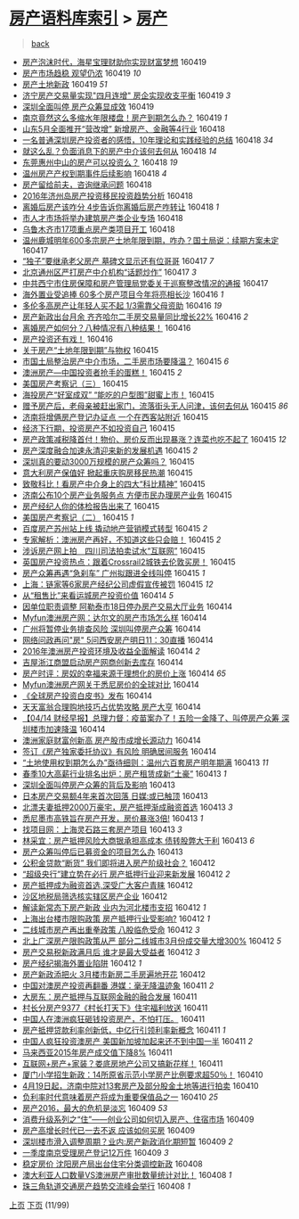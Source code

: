 [房产语料库索引](../../README.md)  > [房产](房产.md)
====
> [back](../README.md)

- [房产泡沫时代，海星宝理财助你实现财富梦想](http://jkwz.applinzi.com/ittc/6822812590912570372.html#%E6%88%BF%E4%BA%A7%E6%B3%A1%E6%B2%AB%E6%97%B6%E4%BB%A3%EF%BC%8C%E6%B5%B7%E6%98%9F%E5%AE%9D%E7%90%86%E8%B4%A2%E5%8A%A9%E4%BD%A0%E5%AE%9E%E7%8E%B0%E8%B4%A2%E5%AF%8C%E6%A2%A6%E6%83%B3) 160419  
- [房产市场趋稳 观望仍浓](http://jkwz.applinzi.com/ittc/6822733042267194372.html#%E6%88%BF%E4%BA%A7%E5%B8%82%E5%9C%BA%E8%B6%8B%E7%A8%B3+%E8%A7%82%E6%9C%9B%E4%BB%8D%E6%B5%93) 160419 *10* 
- [房产土地新政](http://jkwz.applinzi.com/ittc/6822732271664497669.html#%E6%88%BF%E4%BA%A7%E5%9C%9F%E5%9C%B0%E6%96%B0%E6%94%BF) 160419 *51* 
- [济宁房产交易量实现&quot;四月连增&quot; 房企实现收支平衡](http://jkwz.applinzi.com/ittc/6822723725967229957.html#%E6%B5%8E%E5%AE%81%E6%88%BF%E4%BA%A7%E4%BA%A4%E6%98%93%E9%87%8F%E5%AE%9E%E7%8E%B0%26quot%3B%E5%9B%9B%E6%9C%88%E8%BF%9E%E5%A2%9E%26quot%3B+%E6%88%BF%E4%BC%81%E5%AE%9E%E7%8E%B0%E6%94%B6%E6%94%AF%E5%B9%B3%E8%A1%A1) 160419 *3* 
- [深圳全面叫停 房产众筹显成效](http://jkwz.applinzi.com/ittc/6822722327347201029.html#%E6%B7%B1%E5%9C%B3%E5%85%A8%E9%9D%A2%E5%8F%AB%E5%81%9C+%E6%88%BF%E4%BA%A7%E4%BC%97%E7%AD%B9%E6%98%BE%E6%88%90%E6%95%88) 160419  
- [南京竟然这么多缩水年限楼盘！房产到期怎么办？](http://jkwz.applinzi.com/ittc/6822721283028419589.html#%E5%8D%97%E4%BA%AC%E7%AB%9F%E7%84%B6%E8%BF%99%E4%B9%88%E5%A4%9A%E7%BC%A9%E6%B0%B4%E5%B9%B4%E9%99%90%E6%A5%BC%E7%9B%98%EF%BC%81%E6%88%BF%E4%BA%A7%E5%88%B0%E6%9C%9F%E6%80%8E%E4%B9%88%E5%8A%9E%EF%BC%9F) 160419 *1* 
- [山东5月全面推开“营改增” 新增房产、金融等4行业](http://jkwz.applinzi.com/ittc/6822472932005512196.html#%E5%B1%B1%E4%B8%9C5%E6%9C%88%E5%85%A8%E9%9D%A2%E6%8E%A8%E5%BC%80%E2%80%9C%E8%90%A5%E6%94%B9%E5%A2%9E%E2%80%9D+%E6%96%B0%E5%A2%9E%E6%88%BF%E4%BA%A7%E3%80%81%E9%87%91%E8%9E%8D%E7%AD%894%E8%A1%8C%E4%B8%9A) 160418  
- [一名普通深圳房产投资者的感悟，10年理论和实践经验的总结](http://jkwz.applinzi.com/ittc/6822473367709811717.html#%E4%B8%80%E5%90%8D%E6%99%AE%E9%80%9A%E6%B7%B1%E5%9C%B3%E6%88%BF%E4%BA%A7%E6%8A%95%E8%B5%84%E8%80%85%E7%9A%84%E6%84%9F%E6%82%9F%EF%BC%8C10%E5%B9%B4%E7%90%86%E8%AE%BA%E5%92%8C%E5%AE%9E%E8%B7%B5%E7%BB%8F%E9%AA%8C%E7%9A%84%E6%80%BB%E7%BB%93) 160418 *34* 
- [就这么乱？负面消息下的房产中介该何去何从](http://jkwz.applinzi.com/ittc/6822466070979806212.html#%E5%B0%B1%E8%BF%99%E4%B9%88%E4%B9%B1%EF%BC%9F%E8%B4%9F%E9%9D%A2%E6%B6%88%E6%81%AF%E4%B8%8B%E7%9A%84%E6%88%BF%E4%BA%A7%E4%B8%AD%E4%BB%8B%E8%AF%A5%E4%BD%95%E5%8E%BB%E4%BD%95%E4%BB%8E) 160418 *14* 
- [东莞惠州中山的房产可以投资么？](http://jkwz.applinzi.com/ittc/6822462574951924741.html#%E4%B8%9C%E8%8E%9E%E6%83%A0%E5%B7%9E%E4%B8%AD%E5%B1%B1%E7%9A%84%E6%88%BF%E4%BA%A7%E5%8F%AF%E4%BB%A5%E6%8A%95%E8%B5%84%E4%B9%88%EF%BC%9F) 160418 *19* 
- [温州房产产权到期事件后续影响](http://jkwz.applinzi.com/ittc/6822392962046493700.html#%E6%B8%A9%E5%B7%9E%E6%88%BF%E4%BA%A7%E4%BA%A7%E6%9D%83%E5%88%B0%E6%9C%9F%E4%BA%8B%E4%BB%B6%E5%90%8E%E7%BB%AD%E5%BD%B1%E5%93%8D) 160418 *4* 
- [房产留给前夫，咨询继承问题](http://jkwz.applinzi.com/ittc/6822363591306904580.html#%E6%88%BF%E4%BA%A7%E7%95%99%E7%BB%99%E5%89%8D%E5%A4%AB%EF%BC%8C%E5%92%A8%E8%AF%A2%E7%BB%A7%E6%89%BF%E9%97%AE%E9%A2%98) 160418  
- [2016年济州岛房产投资移民投资趋势分析](http://jkwz.applinzi.com/ittc/6822366670785872900.html#2016%E5%B9%B4%E6%B5%8E%E5%B7%9E%E5%B2%9B%E6%88%BF%E4%BA%A7%E6%8A%95%E8%B5%84%E7%A7%BB%E6%B0%91%E6%8A%95%E8%B5%84%E8%B6%8B%E5%8A%BF%E5%88%86%E6%9E%90) 160418  
- [离婚后房产该咋分 4步告诉你离婚后房产咋转让](http://jkwz.applinzi.com/ittc/6822357130874979332.html#%E7%A6%BB%E5%A9%9A%E5%90%8E%E6%88%BF%E4%BA%A7%E8%AF%A5%E5%92%8B%E5%88%86+4%E6%AD%A5%E5%91%8A%E8%AF%89%E4%BD%A0%E7%A6%BB%E5%A9%9A%E5%90%8E%E6%88%BF%E4%BA%A7%E5%92%8B%E8%BD%AC%E8%AE%A9) 160418 *1* 
- [市人才市场将举办建筑房产类企业专场](http://jkwz.applinzi.com/ittc/6822347813400609797.html#%E5%B8%82%E4%BA%BA%E6%89%8D%E5%B8%82%E5%9C%BA%E5%B0%86%E4%B8%BE%E5%8A%9E%E5%BB%BA%E7%AD%91%E6%88%BF%E4%BA%A7%E7%B1%BB%E4%BC%81%E4%B8%9A%E4%B8%93%E5%9C%BA) 160418  
- [乌鲁木齐市17项重点房产类项目开工](http://jkwz.applinzi.com/ittc/6822214204635218948.html#%E4%B9%8C%E9%B2%81%E6%9C%A8%E9%BD%90%E5%B8%8217%E9%A1%B9%E9%87%8D%E7%82%B9%E6%88%BF%E4%BA%A7%E7%B1%BB%E9%A1%B9%E7%9B%AE%E5%BC%80%E5%B7%A5) 160418  
- [温州鹿城明年600多宗房产土地年限到期，咋办？国土局说：续期方案未定](http://jkwz.applinzi.com/ittc/6822053655691658245.html#%E6%B8%A9%E5%B7%9E%E9%B9%BF%E5%9F%8E%E6%98%8E%E5%B9%B4600%E5%A4%9A%E5%AE%97%E6%88%BF%E4%BA%A7%E5%9C%9F%E5%9C%B0%E5%B9%B4%E9%99%90%E5%88%B0%E6%9C%9F%EF%BC%8C%E5%92%8B%E5%8A%9E%EF%BC%9F%E5%9B%BD%E5%9C%9F%E5%B1%80%E8%AF%B4%EF%BC%9A%E7%BB%AD%E6%9C%9F%E6%96%B9%E6%A1%88%E6%9C%AA%E5%AE%9A) 160417  
- [“独子”要继承老父房产 墓碑文显示还有位哥哥](http://jkwz.applinzi.com/ittc/6822018269443523588.html#%E2%80%9C%E7%8B%AC%E5%AD%90%E2%80%9D%E8%A6%81%E7%BB%A7%E6%89%BF%E8%80%81%E7%88%B6%E6%88%BF%E4%BA%A7+%E5%A2%93%E7%A2%91%E6%96%87%E6%98%BE%E7%A4%BA%E8%BF%98%E6%9C%89%E4%BD%8D%E5%93%A5%E5%93%A5) 160417 *7* 
- [北京通州区严打房产中介机构“话题炒作”](http://jkwz.applinzi.com/ittc/6822007279842755588.html#%E5%8C%97%E4%BA%AC%E9%80%9A%E5%B7%9E%E5%8C%BA%E4%B8%A5%E6%89%93%E6%88%BF%E4%BA%A7%E4%B8%AD%E4%BB%8B%E6%9C%BA%E6%9E%84%E2%80%9C%E8%AF%9D%E9%A2%98%E7%82%92%E4%BD%9C%E2%80%9D) 160417 *3* 
- [中共西宁市住房保障和房产管理局党委关于巡察整改情况的通报](http://jkwz.applinzi.com/ittc/6821939267718611972.html#%E4%B8%AD%E5%85%B1%E8%A5%BF%E5%AE%81%E5%B8%82%E4%BD%8F%E6%88%BF%E4%BF%9D%E9%9A%9C%E5%92%8C%E6%88%BF%E4%BA%A7%E7%AE%A1%E7%90%86%E5%B1%80%E5%85%9A%E5%A7%94%E5%85%B3%E4%BA%8E%E5%B7%A1%E5%AF%9F%E6%95%B4%E6%94%B9%E6%83%85%E5%86%B5%E7%9A%84%E9%80%9A%E6%8A%A5) 160417  
- [海外置业受追捧 60多个房产项目今年将亮相长沙](http://jkwz.applinzi.com/ittc/6821795511816160260.html#%E6%B5%B7%E5%A4%96%E7%BD%AE%E4%B8%9A%E5%8F%97%E8%BF%BD%E6%8D%A7+60%E5%A4%9A%E4%B8%AA%E6%88%BF%E4%BA%A7%E9%A1%B9%E7%9B%AE%E4%BB%8A%E5%B9%B4%E5%B0%86%E4%BA%AE%E7%9B%B8%E9%95%BF%E6%B2%99) 160416 *1* 
- [多伦多高房产让年轻人买不起 1/3需靠父母资助](http://jkwz.applinzi.com/ittc/6821449017539953668.html#%E5%A4%9A%E4%BC%A6%E5%A4%9A%E9%AB%98%E6%88%BF%E4%BA%A7%E8%AE%A9%E5%B9%B4%E8%BD%BB%E4%BA%BA%E4%B9%B0%E4%B8%8D%E8%B5%B7+1%2F3%E9%9C%80%E9%9D%A0%E7%88%B6%E6%AF%8D%E8%B5%84%E5%8A%A9) 160416 *19* 
- [房产新政出台月余 齐齐哈尔二手房交易量同比增长22%](http://jkwz.applinzi.com/ittc/6821605512952939525.html#%E6%88%BF%E4%BA%A7%E6%96%B0%E6%94%BF%E5%87%BA%E5%8F%B0%E6%9C%88%E4%BD%99+%E9%BD%90%E9%BD%90%E5%93%88%E5%B0%94%E4%BA%8C%E6%89%8B%E6%88%BF%E4%BA%A4%E6%98%93%E9%87%8F%E5%90%8C%E6%AF%94%E5%A2%9E%E9%95%BF22%25) 160416 *2* 
- [离婚房产如何分？八种情况有八种结果！](http://jkwz.applinzi.com/ittc/6821596962117649413.html#%E7%A6%BB%E5%A9%9A%E6%88%BF%E4%BA%A7%E5%A6%82%E4%BD%95%E5%88%86%EF%BC%9F%E5%85%AB%E7%A7%8D%E6%83%85%E5%86%B5%E6%9C%89%E5%85%AB%E7%A7%8D%E7%BB%93%E6%9E%9C%EF%BC%81) 160416  
- [房产投资还有戏！](http://jkwz.applinzi.com/ittc/6820731053824017412.html#%E6%88%BF%E4%BA%A7%E6%8A%95%E8%B5%84%E8%BF%98%E6%9C%89%E6%88%8F%EF%BC%81) 160416  
- [关于房产“土地年限到期”与物权](http://jkwz.applinzi.com/ittc/6821460472385504260.html#%E5%85%B3%E4%BA%8E%E6%88%BF%E4%BA%A7%E2%80%9C%E5%9C%9F%E5%9C%B0%E5%B9%B4%E9%99%90%E5%88%B0%E6%9C%9F%E2%80%9D%E4%B8%8E%E7%89%A9%E6%9D%83) 160415  
- [市国土局整治房产中介市场，二手房市场要降温？](http://jkwz.applinzi.com/ittc/6821403736416977924.html#%E5%B8%82%E5%9B%BD%E5%9C%9F%E5%B1%80%E6%95%B4%E6%B2%BB%E6%88%BF%E4%BA%A7%E4%B8%AD%E4%BB%8B%E5%B8%82%E5%9C%BA%EF%BC%8C%E4%BA%8C%E6%89%8B%E6%88%BF%E5%B8%82%E5%9C%BA%E8%A6%81%E9%99%8D%E6%B8%A9%EF%BC%9F) 160415 *6* 
- [澳洲房产—中国投资者抢手的蛋糕！](http://jkwz.applinzi.com/ittc/6821358476794004485.html#%E6%BE%B3%E6%B4%B2%E6%88%BF%E4%BA%A7%E2%80%94%E4%B8%AD%E5%9B%BD%E6%8A%95%E8%B5%84%E8%80%85%E6%8A%A2%E6%89%8B%E7%9A%84%E8%9B%8B%E7%B3%95%EF%BC%81) 160415 *2* 
- [美国房产考察记（三）](http://jkwz.applinzi.com/ittc/6821357174257091588.html#%E7%BE%8E%E5%9B%BD%E6%88%BF%E4%BA%A7%E8%80%83%E5%AF%9F%E8%AE%B0%EF%BC%88%E4%B8%89%EF%BC%89) 160415  
- [海投房产“好室成双” “能吃的户型图”甜蜜上市！](http://jkwz.applinzi.com/ittc/6821272440768300037.html#%E6%B5%B7%E6%8A%95%E6%88%BF%E4%BA%A7%E2%80%9C%E5%A5%BD%E5%AE%A4%E6%88%90%E5%8F%8C%E2%80%9D+%E2%80%9C%E8%83%BD%E5%90%83%E7%9A%84%E6%88%B7%E5%9E%8B%E5%9B%BE%E2%80%9D%E7%94%9C%E8%9C%9C%E4%B8%8A%E5%B8%82%EF%BC%81) 160415  
- [赠予房产后，老母亲被赶出家门，流落街头无人问津，该何去何从](http://jkwz.applinzi.com/ittc/6821351871700534277.html#%E8%B5%A0%E4%BA%88%E6%88%BF%E4%BA%A7%E5%90%8E%EF%BC%8C%E8%80%81%E6%AF%8D%E4%BA%B2%E8%A2%AB%E8%B5%B6%E5%87%BA%E5%AE%B6%E9%97%A8%EF%BC%8C%E6%B5%81%E8%90%BD%E8%A1%97%E5%A4%B4%E6%97%A0%E4%BA%BA%E9%97%AE%E6%B4%A5%EF%BC%8C%E8%AF%A5%E4%BD%95%E5%8E%BB%E4%BD%95%E4%BB%8E) 160415 *86* 
- [济南将增俩房产登记办证点 一个在西客站附近](http://jkwz.applinzi.com/ittc/6821319719789265925.html#%E6%B5%8E%E5%8D%97%E5%B0%86%E5%A2%9E%E4%BF%A9%E6%88%BF%E4%BA%A7%E7%99%BB%E8%AE%B0%E5%8A%9E%E8%AF%81%E7%82%B9+%E4%B8%80%E4%B8%AA%E5%9C%A8%E8%A5%BF%E5%AE%A2%E7%AB%99%E9%99%84%E8%BF%91) 160415  
- [经济下行期，投资房产不如投资自己](http://jkwz.applinzi.com/ittc/6821320463821046788.html#%E7%BB%8F%E6%B5%8E%E4%B8%8B%E8%A1%8C%E6%9C%9F%EF%BC%8C%E6%8A%95%E8%B5%84%E6%88%BF%E4%BA%A7%E4%B8%8D%E5%A6%82%E6%8A%95%E8%B5%84%E8%87%AA%E5%B7%B1) 160415  
- [房产政策减税降首付！物价、房价反而出现暴涨？连菜也吃不起了](http://jkwz.applinzi.com/ittc/6821319715389441028.html#%E6%88%BF%E4%BA%A7%E6%94%BF%E7%AD%96%E5%87%8F%E7%A8%8E%E9%99%8D%E9%A6%96%E4%BB%98%EF%BC%81%E7%89%A9%E4%BB%B7%E3%80%81%E6%88%BF%E4%BB%B7%E5%8F%8D%E8%80%8C%E5%87%BA%E7%8E%B0%E6%9A%B4%E6%B6%A8%EF%BC%9F%E8%BF%9E%E8%8F%9C%E4%B9%9F%E5%90%83%E4%B8%8D%E8%B5%B7%E4%BA%86) 160415 *12* 
- [房产深度融合加速永清迎来新的发展机遇](http://jkwz.applinzi.com/ittc/6821312640353567749.html#%E6%88%BF%E4%BA%A7%E6%B7%B1%E5%BA%A6%E8%9E%8D%E5%90%88%E5%8A%A0%E9%80%9F%E6%B0%B8%E6%B8%85%E8%BF%8E%E6%9D%A5%E6%96%B0%E7%9A%84%E5%8F%91%E5%B1%95%E6%9C%BA%E9%81%87) 160415 *2* 
- [深圳真的要动3000万规模的房产众筹吗？](http://jkwz.applinzi.com/ittc/6821301227627234309.html#%E6%B7%B1%E5%9C%B3%E7%9C%9F%E7%9A%84%E8%A6%81%E5%8A%A83000%E4%B8%87%E8%A7%84%E6%A8%A1%E7%9A%84%E6%88%BF%E4%BA%A7%E4%BC%97%E7%AD%B9%E5%90%97%EF%BC%9F) 160415  
- [意大利房产保值好 掀起重庆购房移民热潮](http://jkwz.applinzi.com/ittc/6821280270023918596.html#%E6%84%8F%E5%A4%A7%E5%88%A9%E6%88%BF%E4%BA%A7%E4%BF%9D%E5%80%BC%E5%A5%BD+%E6%8E%80%E8%B5%B7%E9%87%8D%E5%BA%86%E8%B4%AD%E6%88%BF%E7%A7%BB%E6%B0%91%E7%83%AD%E6%BD%AE) 160415  
- [致敬科比！看房产中介身上的四大“科比精神”](http://jkwz.applinzi.com/ittc/6821274699895931909.html#%E8%87%B4%E6%95%AC%E7%A7%91%E6%AF%94%EF%BC%81%E7%9C%8B%E6%88%BF%E4%BA%A7%E4%B8%AD%E4%BB%8B%E8%BA%AB%E4%B8%8A%E7%9A%84%E5%9B%9B%E5%A4%A7%E2%80%9C%E7%A7%91%E6%AF%94%E7%B2%BE%E7%A5%9E%E2%80%9D) 160415  
- [济南公布10个房产业务服务点 方便市民办理房产业务](http://jkwz.applinzi.com/ittc/6821271864139580420.html#%E6%B5%8E%E5%8D%97%E5%85%AC%E5%B8%8310%E4%B8%AA%E6%88%BF%E4%BA%A7%E4%B8%9A%E5%8A%A1%E6%9C%8D%E5%8A%A1%E7%82%B9+%E6%96%B9%E4%BE%BF%E5%B8%82%E6%B0%91%E5%8A%9E%E7%90%86%E6%88%BF%E4%BA%A7%E4%B8%9A%E5%8A%A1) 160415  
- [房产经纪人你的体检报告出来了](http://jkwz.applinzi.com/ittc/6821261604490331141.html#%E6%88%BF%E4%BA%A7%E7%BB%8F%E7%BA%AA%E4%BA%BA%E4%BD%A0%E7%9A%84%E4%BD%93%E6%A3%80%E6%8A%A5%E5%91%8A%E5%87%BA%E6%9D%A5%E4%BA%86) 160415  
- [美国房产考察记（二）](http://jkwz.applinzi.com/ittc/6821260133199774725.html#%E7%BE%8E%E5%9B%BD%E6%88%BF%E4%BA%A7%E8%80%83%E5%AF%9F%E8%AE%B0%EF%BC%88%E4%BA%8C%EF%BC%89) 160415 *1* 
- [百度房产苏州站上线 撬动地产营销模式转型](http://jkwz.applinzi.com/ittc/6821253014002074628.html#%E7%99%BE%E5%BA%A6%E6%88%BF%E4%BA%A7%E8%8B%8F%E5%B7%9E%E7%AB%99%E4%B8%8A%E7%BA%BF+%E6%92%AC%E5%8A%A8%E5%9C%B0%E4%BA%A7%E8%90%A5%E9%94%80%E6%A8%A1%E5%BC%8F%E8%BD%AC%E5%9E%8B) 160415 *2* 
- [专家解析：澳洲房产再好，不知道这些只会赔！](http://jkwz.applinzi.com/ittc/6821251222153462788.html#%E4%B8%93%E5%AE%B6%E8%A7%A3%E6%9E%90%EF%BC%9A%E6%BE%B3%E6%B4%B2%E6%88%BF%E4%BA%A7%E5%86%8D%E5%A5%BD%EF%BC%8C%E4%B8%8D%E7%9F%A5%E9%81%93%E8%BF%99%E4%BA%9B%E5%8F%AA%E4%BC%9A%E8%B5%94%EF%BC%81) 160415 *2* 
- [涉诉房产网上拍　四川司法拍卖试水“互联网”](http://jkwz.applinzi.com/ittc/6821238926110884868.html#%E6%B6%89%E8%AF%89%E6%88%BF%E4%BA%A7%E7%BD%91%E4%B8%8A%E6%8B%8D%E3%80%80%E5%9B%9B%E5%B7%9D%E5%8F%B8%E6%B3%95%E6%8B%8D%E5%8D%96%E8%AF%95%E6%B0%B4%E2%80%9C%E4%BA%92%E8%81%94%E7%BD%91%E2%80%9D) 160415  
- [英国房产投资热点：跟着Crossrail2城铁去伦敦买房！](http://jkwz.applinzi.com/ittc/6821035300541170692.html#%E8%8B%B1%E5%9B%BD%E6%88%BF%E4%BA%A7%E6%8A%95%E8%B5%84%E7%83%AD%E7%82%B9%EF%BC%9A%E8%B7%9F%E7%9D%80Crossrail2%E5%9F%8E%E9%93%81%E5%8E%BB%E4%BC%A6%E6%95%A6%E4%B9%B0%E6%88%BF%EF%BC%81) 160415  
- [房产众筹再遇“急刹车” 广州拟跟进全线叫停](http://jkwz.applinzi.com/ittc/6821122685706699781.html#%E6%88%BF%E4%BA%A7%E4%BC%97%E7%AD%B9%E5%86%8D%E9%81%87%E2%80%9C%E6%80%A5%E5%88%B9%E8%BD%A6%E2%80%9D+%E5%B9%BF%E5%B7%9E%E6%8B%9F%E8%B7%9F%E8%BF%9B%E5%85%A8%E7%BA%BF%E5%8F%AB%E5%81%9C) 160415 *1* 
- [上海：链家等6家房产经纪公司虚假宣传被罚](http://jkwz.applinzi.com/ittc/6821032555620877316.html#%E4%B8%8A%E6%B5%B7%EF%BC%9A%E9%93%BE%E5%AE%B6%E7%AD%896%E5%AE%B6%E6%88%BF%E4%BA%A7%E7%BB%8F%E7%BA%AA%E5%85%AC%E5%8F%B8%E8%99%9A%E5%81%87%E5%AE%A3%E4%BC%A0%E8%A2%AB%E7%BD%9A) 160415 *12* 
- [从“租售比”来看运城房产投资价值](http://jkwz.applinzi.com/ittc/6821043542180758532.html#%E4%BB%8E%E2%80%9C%E7%A7%9F%E5%94%AE%E6%AF%94%E2%80%9D%E6%9D%A5%E7%9C%8B%E8%BF%90%E5%9F%8E%E6%88%BF%E4%BA%A7%E6%8A%95%E8%B5%84%E4%BB%B7%E5%80%BC) 160414 *5* 
- [因单位职责调整 阿勒泰市18日停办房产交易大厅业务](http://jkwz.applinzi.com/ittc/6821016216504108037.html#%E5%9B%A0%E5%8D%95%E4%BD%8D%E8%81%8C%E8%B4%A3%E8%B0%83%E6%95%B4+%E9%98%BF%E5%8B%92%E6%B3%B0%E5%B8%8218%E6%97%A5%E5%81%9C%E5%8A%9E%E6%88%BF%E4%BA%A7%E4%BA%A4%E6%98%93%E5%A4%A7%E5%8E%85%E4%B8%9A%E5%8A%A1) 160414  
- [Myfun澳洲房产网：达尔文的房产市场怎么样](http://jkwz.applinzi.com/ittc/6820962434319647748.html#Myfun%E6%BE%B3%E6%B4%B2%E6%88%BF%E4%BA%A7%E7%BD%91%EF%BC%9A%E8%BE%BE%E5%B0%94%E6%96%87%E7%9A%84%E6%88%BF%E4%BA%A7%E5%B8%82%E5%9C%BA%E6%80%8E%E4%B9%88%E6%A0%B7) 160414  
- [广州将暂停业务排查风险 深圳叫停房产众筹](http://jkwz.applinzi.com/ittc/6820983789165478917.html#%E5%B9%BF%E5%B7%9E%E5%B0%86%E6%9A%82%E5%81%9C%E4%B8%9A%E5%8A%A1%E6%8E%92%E6%9F%A5%E9%A3%8E%E9%99%A9+%E6%B7%B1%E5%9C%B3%E5%8F%AB%E5%81%9C%E6%88%BF%E4%BA%A7%E4%BC%97%E7%AD%B9) 160414  
- [网络问政再问&quot;房&quot; 5问西安房产明日11：30直播](http://jkwz.applinzi.com/ittc/6820976066835252229.html#%E7%BD%91%E7%BB%9C%E9%97%AE%E6%94%BF%E5%86%8D%E9%97%AE%26quot%3B%E6%88%BF%26quot%3B+5%E9%97%AE%E8%A5%BF%E5%AE%89%E6%88%BF%E4%BA%A7%E6%98%8E%E6%97%A511%EF%BC%9A30%E7%9B%B4%E6%92%AD) 160414  
- [2016年澳洲房产投资环境及收益全面解读](http://jkwz.applinzi.com/ittc/6820950558013654020.html#2016%E5%B9%B4%E6%BE%B3%E6%B4%B2%E6%88%BF%E4%BA%A7%E6%8A%95%E8%B5%84%E7%8E%AF%E5%A2%83%E5%8F%8A%E6%94%B6%E7%9B%8A%E5%85%A8%E9%9D%A2%E8%A7%A3%E8%AF%BB) 160414 *2* 
- [吉屋浙江商盟启动房产网商创新去库存](http://jkwz.applinzi.com/ittc/6820933413536007172.html#%E5%90%89%E5%B1%8B%E6%B5%99%E6%B1%9F%E5%95%86%E7%9B%9F%E5%90%AF%E5%8A%A8%E6%88%BF%E4%BA%A7%E7%BD%91%E5%95%86%E5%88%9B%E6%96%B0%E5%8E%BB%E5%BA%93%E5%AD%98) 160414  
- [房产时评：房奴的幸福来源于理想化的房价上涨](http://jkwz.applinzi.com/ittc/6820909666447918085.html#%E6%88%BF%E4%BA%A7%E6%97%B6%E8%AF%84%EF%BC%9A%E6%88%BF%E5%A5%B4%E7%9A%84%E5%B9%B8%E7%A6%8F%E6%9D%A5%E6%BA%90%E4%BA%8E%E7%90%86%E6%83%B3%E5%8C%96%E7%9A%84%E6%88%BF%E4%BB%B7%E4%B8%8A%E6%B6%A8) 160414 *65* 
- [Myfun澳洲房产网关于悉尼房价的全球对比](http://jkwz.applinzi.com/ittc/6820886054802293765.html#Myfun%E6%BE%B3%E6%B4%B2%E6%88%BF%E4%BA%A7%E7%BD%91%E5%85%B3%E4%BA%8E%E6%82%89%E5%B0%BC%E6%88%BF%E4%BB%B7%E7%9A%84%E5%85%A8%E7%90%83%E5%AF%B9%E6%AF%94) 160414  
- [《全球房产投资白皮书》发布](http://jkwz.applinzi.com/ittc/6820905273975636997.html#%E3%80%8A%E5%85%A8%E7%90%83%E6%88%BF%E4%BA%A7%E6%8A%95%E8%B5%84%E7%99%BD%E7%9A%AE%E4%B9%A6%E3%80%8B%E5%8F%91%E5%B8%83) 160414  
- [天天富翁合理购地技巧占优势攻略 房产大亨](http://jkwz.applinzi.com/ittc/6820891249456186372.html#%E5%A4%A9%E5%A4%A9%E5%AF%8C%E7%BF%81%E5%90%88%E7%90%86%E8%B4%AD%E5%9C%B0%E6%8A%80%E5%B7%A7%E5%8D%A0%E4%BC%98%E5%8A%BF%E6%94%BB%E7%95%A5+%E6%88%BF%E4%BA%A7%E5%A4%A7%E4%BA%A8) 160414  
- [【04/14 财经早报】总理力督：疫苗案办了！五险一金降了、叫停房产众筹 深圳楼市加速降温](http://jkwz.applinzi.com/ittc/6820881117691249668.html#%E3%80%9004%2F14+%E8%B4%A2%E7%BB%8F%E6%97%A9%E6%8A%A5%E3%80%91%E6%80%BB%E7%90%86%E5%8A%9B%E7%9D%A3%EF%BC%9A%E7%96%AB%E8%8B%97%E6%A1%88%E5%8A%9E%E4%BA%86%EF%BC%81%E4%BA%94%E9%99%A9%E4%B8%80%E9%87%91%E9%99%8D%E4%BA%86%E3%80%81%E5%8F%AB%E5%81%9C%E6%88%BF%E4%BA%A7%E4%BC%97%E7%AD%B9+%E6%B7%B1%E5%9C%B3%E6%A5%BC%E5%B8%82%E5%8A%A0%E9%80%9F%E9%99%8D%E6%B8%A9) 160414  
- [澳洲家庭财富创新高 房产股市成增长源动力](http://jkwz.applinzi.com/ittc/6820871192676140037.html#%E6%BE%B3%E6%B4%B2%E5%AE%B6%E5%BA%AD%E8%B4%A2%E5%AF%8C%E5%88%9B%E6%96%B0%E9%AB%98+%E6%88%BF%E4%BA%A7%E8%82%A1%E5%B8%82%E6%88%90%E5%A2%9E%E9%95%BF%E6%BA%90%E5%8A%A8%E5%8A%9B) 160414  
- [签订《房产独家委托协议》有风险 明确居间服务](http://jkwz.applinzi.com/ittc/6820858982784566277.html#%E7%AD%BE%E8%AE%A2%E3%80%8A%E6%88%BF%E4%BA%A7%E7%8B%AC%E5%AE%B6%E5%A7%94%E6%89%98%E5%8D%8F%E8%AE%AE%E3%80%8B%E6%9C%89%E9%A3%8E%E9%99%A9+%E6%98%8E%E7%A1%AE%E5%B1%85%E9%97%B4%E6%9C%8D%E5%8A%A1) 160414  
- [“土地使用权到期怎么办”亟待细则：温州六百套房产明年期满](http://jkwz.applinzi.com/ittc/6820662952130511877.html#%E2%80%9C%E5%9C%9F%E5%9C%B0%E4%BD%BF%E7%94%A8%E6%9D%83%E5%88%B0%E6%9C%9F%E6%80%8E%E4%B9%88%E5%8A%9E%E2%80%9D%E4%BA%9F%E5%BE%85%E7%BB%86%E5%88%99%EF%BC%9A%E6%B8%A9%E5%B7%9E%E5%85%AD%E7%99%BE%E5%A5%97%E6%88%BF%E4%BA%A7%E6%98%8E%E5%B9%B4%E6%9C%9F%E6%BB%A1) 160413 *11* 
- [春季10大高薪行业排名出炉：房产租赁成新“土豪”](http://jkwz.applinzi.com/ittc/6820653810615583748.html#%E6%98%A5%E5%AD%A310%E5%A4%A7%E9%AB%98%E8%96%AA%E8%A1%8C%E4%B8%9A%E6%8E%92%E5%90%8D%E5%87%BA%E7%82%89%EF%BC%9A%E6%88%BF%E4%BA%A7%E7%A7%9F%E8%B5%81%E6%88%90%E6%96%B0%E2%80%9C%E5%9C%9F%E8%B1%AA%E2%80%9D) 160413 *1* 
- [深圳全面叫停房产众筹的背后及影响](http://jkwz.applinzi.com/ittc/6820641589562967045.html#%E6%B7%B1%E5%9C%B3%E5%85%A8%E9%9D%A2%E5%8F%AB%E5%81%9C%E6%88%BF%E4%BA%A7%E4%BC%97%E7%AD%B9%E7%9A%84%E8%83%8C%E5%90%8E%E5%8F%8A%E5%BD%B1%E5%93%8D) 160413  
- [日本房产交易额4年来首次回落 日媒:或已触顶](http://jkwz.applinzi.com/ittc/6820635516235940869.html#%E6%97%A5%E6%9C%AC%E6%88%BF%E4%BA%A7%E4%BA%A4%E6%98%93%E9%A2%9D4%E5%B9%B4%E6%9D%A5%E9%A6%96%E6%AC%A1%E5%9B%9E%E8%90%BD+%E6%97%A5%E5%AA%92%3A%E6%88%96%E5%B7%B2%E8%A7%A6%E9%A1%B6) 160413  
- [北漂夫妻抵押2000万豪宅，房产抵押渐成融资首选](http://jkwz.applinzi.com/ittc/6820618344675673093.html#%E5%8C%97%E6%BC%82%E5%A4%AB%E5%A6%BB%E6%8A%B5%E6%8A%BC2000%E4%B8%87%E8%B1%AA%E5%AE%85%EF%BC%8C%E6%88%BF%E4%BA%A7%E6%8A%B5%E6%8A%BC%E6%B8%90%E6%88%90%E8%9E%8D%E8%B5%84%E9%A6%96%E9%80%89) 160413 *3* 
- [悉尼墨市高铁旨在房产开发，房价暴涨3倍!](http://jkwz.applinzi.com/ittc/6820606192325755909.html#%E6%82%89%E5%B0%BC%E5%A2%A8%E5%B8%82%E9%AB%98%E9%93%81%E6%97%A8%E5%9C%A8%E6%88%BF%E4%BA%A7%E5%BC%80%E5%8F%91%EF%BC%8C%E6%88%BF%E4%BB%B7%E6%9A%B4%E6%B6%A83%E5%80%8D%21) 160413 *1* 
- [找项目网：上海灵石路三套房产项目](http://jkwz.applinzi.com/ittc/6820604287222547461.html#%E6%89%BE%E9%A1%B9%E7%9B%AE%E7%BD%91%EF%BC%9A%E4%B8%8A%E6%B5%B7%E7%81%B5%E7%9F%B3%E8%B7%AF%E4%B8%89%E5%A5%97%E6%88%BF%E4%BA%A7%E9%A1%B9%E7%9B%AE) 160413 *3* 
- [林采宜：房产抵押风险大商银承担高成本 债转股弊大于利](http://jkwz.applinzi.com/ittc/6820512782625539076.html#%E6%9E%97%E9%87%87%E5%AE%9C%EF%BC%9A%E6%88%BF%E4%BA%A7%E6%8A%B5%E6%8A%BC%E9%A3%8E%E9%99%A9%E5%A4%A7%E5%95%86%E9%93%B6%E6%89%BF%E6%8B%85%E9%AB%98%E6%88%90%E6%9C%AC+%E5%80%BA%E8%BD%AC%E8%82%A1%E5%BC%8A%E5%A4%A7%E4%BA%8E%E5%88%A9) 160413 *6* 
- [房产众筹叫停后已募资金的项目怎么办](http://jkwz.applinzi.com/ittc/6820469070218396676.html#%E6%88%BF%E4%BA%A7%E4%BC%97%E7%AD%B9%E5%8F%AB%E5%81%9C%E5%90%8E%E5%B7%B2%E5%8B%9F%E8%B5%84%E9%87%91%E7%9A%84%E9%A1%B9%E7%9B%AE%E6%80%8E%E4%B9%88%E5%8A%9E) 160413  
- [公积金贷款“断货” 我们即将进入房产阶级社会？](http://jkwz.applinzi.com/ittc/6820284681001894917.html#%E5%85%AC%E7%A7%AF%E9%87%91%E8%B4%B7%E6%AC%BE%E2%80%9C%E6%96%AD%E8%B4%A7%E2%80%9D+%E6%88%91%E4%BB%AC%E5%8D%B3%E5%B0%86%E8%BF%9B%E5%85%A5%E6%88%BF%E4%BA%A7%E9%98%B6%E7%BA%A7%E7%A4%BE%E4%BC%9A%EF%BC%9F) 160412  
- [“超级央行”建立势在必行 房产抵押行业迎来新发展](http://jkwz.applinzi.com/ittc/6820267022579401732.html#%E2%80%9C%E8%B6%85%E7%BA%A7%E5%A4%AE%E8%A1%8C%E2%80%9D%E5%BB%BA%E7%AB%8B%E5%8A%BF%E5%9C%A8%E5%BF%85%E8%A1%8C+%E6%88%BF%E4%BA%A7%E6%8A%B5%E6%8A%BC%E8%A1%8C%E4%B8%9A%E8%BF%8E%E6%9D%A5%E6%96%B0%E5%8F%91%E5%B1%95) 160412 *2* 
- [房产抵押成为融资首选,深受广大客户青睐](http://jkwz.applinzi.com/ittc/6820241251454419973.html#%E6%88%BF%E4%BA%A7%E6%8A%B5%E6%8A%BC%E6%88%90%E4%B8%BA%E8%9E%8D%E8%B5%84%E9%A6%96%E9%80%89%2C%E6%B7%B1%E5%8F%97%E5%B9%BF%E5%A4%A7%E5%AE%A2%E6%88%B7%E9%9D%92%E7%9D%90) 160412  
- [沙区地税局筛选核实辖区房产企业](http://jkwz.applinzi.com/ittc/6820210445222675461.html#%E6%B2%99%E5%8C%BA%E5%9C%B0%E7%A8%8E%E5%B1%80%E7%AD%9B%E9%80%89%E6%A0%B8%E5%AE%9E%E8%BE%96%E5%8C%BA%E6%88%BF%E4%BA%A7%E4%BC%81%E4%B8%9A) 160412  
- [解读新常态下房产新政 业内为河北楼市支招](http://jkwz.applinzi.com/ittc/6820208761389974532.html#%E8%A7%A3%E8%AF%BB%E6%96%B0%E5%B8%B8%E6%80%81%E4%B8%8B%E6%88%BF%E4%BA%A7%E6%96%B0%E6%94%BF+%E4%B8%9A%E5%86%85%E4%B8%BA%E6%B2%B3%E5%8C%97%E6%A5%BC%E5%B8%82%E6%94%AF%E6%8B%9B) 160412 *1* 
- [上海出台楼市限购政策 房产抵押行业受影响?](http://jkwz.applinzi.com/ittc/6820176995631498244.html#%E4%B8%8A%E6%B5%B7%E5%87%BA%E5%8F%B0%E6%A5%BC%E5%B8%82%E9%99%90%E8%B4%AD%E6%94%BF%E7%AD%96+%E6%88%BF%E4%BA%A7%E6%8A%B5%E6%8A%BC%E8%A1%8C%E4%B8%9A%E5%8F%97%E5%BD%B1%E5%93%8D%3F) 160412 *1* 
- [二线城市房产再出重拳政策 八股临危受命](http://jkwz.applinzi.com/ittc/6820157526490219524.html#%E4%BA%8C%E7%BA%BF%E5%9F%8E%E5%B8%82%E6%88%BF%E4%BA%A7%E5%86%8D%E5%87%BA%E9%87%8D%E6%8B%B3%E6%94%BF%E7%AD%96+%E5%85%AB%E8%82%A1%E4%B8%B4%E5%8D%B1%E5%8F%97%E5%91%BD) 160412 *3* 
- [北上广深房产限购政策从严 部分二线城市3月份成交量大增300%](http://jkwz.applinzi.com/ittc/6820150060977226756.html#%E5%8C%97%E4%B8%8A%E5%B9%BF%E6%B7%B1%E6%88%BF%E4%BA%A7%E9%99%90%E8%B4%AD%E6%94%BF%E7%AD%96%E4%BB%8E%E4%B8%A5+%E9%83%A8%E5%88%86%E4%BA%8C%E7%BA%BF%E5%9F%8E%E5%B8%823%E6%9C%88%E4%BB%BD%E6%88%90%E4%BA%A4%E9%87%8F%E5%A4%A7%E5%A2%9E300%25) 160412 *5* 
- [房产交易税新政满月后  谁才是最大受益者](http://jkwz.applinzi.com/ittc/6820149566225515524.html#%E6%88%BF%E4%BA%A7%E4%BA%A4%E6%98%93%E7%A8%8E%E6%96%B0%E6%94%BF%E6%BB%A1%E6%9C%88%E5%90%8E++%E8%B0%81%E6%89%8D%E6%98%AF%E6%9C%80%E5%A4%A7%E5%8F%97%E7%9B%8A%E8%80%85) 160412 *3* 
- [房产经纪揭海外置业陷阱](http://jkwz.applinzi.com/ittc/6820126155113759749.html#%E6%88%BF%E4%BA%A7%E7%BB%8F%E7%BA%AA%E6%8F%AD%E6%B5%B7%E5%A4%96%E7%BD%AE%E4%B8%9A%E9%99%B7%E9%98%B1) 160412 *1* 
- [房产新政添把火 3月楼市新房二手房遍地开花](http://jkwz.applinzi.com/ittc/6820111237874451460.html#%E6%88%BF%E4%BA%A7%E6%96%B0%E6%94%BF%E6%B7%BB%E6%8A%8A%E7%81%AB+3%E6%9C%88%E6%A5%BC%E5%B8%82%E6%96%B0%E6%88%BF%E4%BA%8C%E6%89%8B%E6%88%BF%E9%81%8D%E5%9C%B0%E5%BC%80%E8%8A%B1) 160412  
- [中国对澳房产投资再翻番 港媒：毫无降温迹象](http://jkwz.applinzi.com/ittc/6819875463841203205.html#%E4%B8%AD%E5%9B%BD%E5%AF%B9%E6%BE%B3%E6%88%BF%E4%BA%A7%E6%8A%95%E8%B5%84%E5%86%8D%E7%BF%BB%E7%95%AA+%E6%B8%AF%E5%AA%92%EF%BC%9A%E6%AF%AB%E6%97%A0%E9%99%8D%E6%B8%A9%E8%BF%B9%E8%B1%A1) 160411 *2* 
- [大房东：房产抵押与互联网金融的融合发展](http://jkwz.applinzi.com/ittc/6819850950571197445.html#%E5%A4%A7%E6%88%BF%E4%B8%9C%EF%BC%9A%E6%88%BF%E4%BA%A7%E6%8A%B5%E6%8A%BC%E4%B8%8E%E4%BA%92%E8%81%94%E7%BD%91%E9%87%91%E8%9E%8D%E7%9A%84%E8%9E%8D%E5%90%88%E5%8F%91%E5%B1%95) 160411  
- [村长分房产9377《村长打天下》住宅福利放送](http://jkwz.applinzi.com/ittc/6819800352861717509.html#%E6%9D%91%E9%95%BF%E5%88%86%E6%88%BF%E4%BA%A79377%E3%80%8A%E6%9D%91%E9%95%BF%E6%89%93%E5%A4%A9%E4%B8%8B%E3%80%8B%E4%BD%8F%E5%AE%85%E7%A6%8F%E5%88%A9%E6%94%BE%E9%80%81) 160411  
- [中国人在澳洲疯狂砸钱投资房产，不怕打压。](http://jkwz.applinzi.com/ittc/6819849687158752261.html#%E4%B8%AD%E5%9B%BD%E4%BA%BA%E5%9C%A8%E6%BE%B3%E6%B4%B2%E7%96%AF%E7%8B%82%E7%A0%B8%E9%92%B1%E6%8A%95%E8%B5%84%E6%88%BF%E4%BA%A7%EF%BC%8C%E4%B8%8D%E6%80%95%E6%89%93%E5%8E%8B%E3%80%82) 160411  
- [房产抵押贷款利率创新低，中亿行引领利率新概念](http://jkwz.applinzi.com/ittc/6819830407717454853.html#%E6%88%BF%E4%BA%A7%E6%8A%B5%E6%8A%BC%E8%B4%B7%E6%AC%BE%E5%88%A9%E7%8E%87%E5%88%9B%E6%96%B0%E4%BD%8E%EF%BC%8C%E4%B8%AD%E4%BA%BF%E8%A1%8C%E5%BC%95%E9%A2%86%E5%88%A9%E7%8E%87%E6%96%B0%E6%A6%82%E5%BF%B5) 160411 *1* 
- [中国人疯狂投资澳房产 美国新加坡加起来还不到中国一半](http://jkwz.applinzi.com/ittc/6819822338329543685.html#%E4%B8%AD%E5%9B%BD%E4%BA%BA%E7%96%AF%E7%8B%82%E6%8A%95%E8%B5%84%E6%BE%B3%E6%88%BF%E4%BA%A7+%E7%BE%8E%E5%9B%BD%E6%96%B0%E5%8A%A0%E5%9D%A1%E5%8A%A0%E8%B5%B7%E6%9D%A5%E8%BF%98%E4%B8%8D%E5%88%B0%E4%B8%AD%E5%9B%BD%E4%B8%80%E5%8D%8A) 160411 *2* 
- [马来西亚2015年房产成交值下降8%](http://jkwz.applinzi.com/ittc/6819775244365464580.html#%E9%A9%AC%E6%9D%A5%E8%A5%BF%E4%BA%9A2015%E5%B9%B4%E6%88%BF%E4%BA%A7%E6%88%90%E4%BA%A4%E5%80%BC%E4%B8%8B%E9%99%8D8%25) 160411  
- [互联网+房产+家装？娄底房地产公司又搞新花样！](http://jkwz.applinzi.com/ittc/6819782275407283205.html#%E4%BA%92%E8%81%94%E7%BD%91%2B%E6%88%BF%E4%BA%A7%2B%E5%AE%B6%E8%A3%85%EF%BC%9F%E5%A8%84%E5%BA%95%E6%88%BF%E5%9C%B0%E4%BA%A7%E5%85%AC%E5%8F%B8%E5%8F%88%E6%90%9E%E6%96%B0%E8%8A%B1%E6%A0%B7%EF%BC%81) 160411  
- [厦门小学招生新政：14所原省示范小学房产比例要求超50％！](http://jkwz.applinzi.com/ittc/6819422488064689156.html#%E5%8E%A6%E9%97%A8%E5%B0%8F%E5%AD%A6%E6%8B%9B%E7%94%9F%E6%96%B0%E6%94%BF%EF%BC%9A14%E6%89%80%E5%8E%9F%E7%9C%81%E7%A4%BA%E8%8C%83%E5%B0%8F%E5%AD%A6%E6%88%BF%E4%BA%A7%E6%AF%94%E4%BE%8B%E8%A6%81%E6%B1%82%E8%B6%8550%EF%BC%85%EF%BC%81) 160410  
- [4月19日起，济南中院对13套房产及部分股金土地等进行拍卖](http://jkwz.applinzi.com/ittc/6819404567267509252.html#4%E6%9C%8819%E6%97%A5%E8%B5%B7%EF%BC%8C%E6%B5%8E%E5%8D%97%E4%B8%AD%E9%99%A2%E5%AF%B913%E5%A5%97%E6%88%BF%E4%BA%A7%E5%8F%8A%E9%83%A8%E5%88%86%E8%82%A1%E9%87%91%E5%9C%9F%E5%9C%B0%E7%AD%89%E8%BF%9B%E8%A1%8C%E6%8B%8D%E5%8D%96) 160410  
- [负利率时代意味着房产将成为重要保值品之一](http://jkwz.applinzi.com/ittc/6817981989957141508.html#%E8%B4%9F%E5%88%A9%E7%8E%87%E6%97%B6%E4%BB%A3%E6%84%8F%E5%91%B3%E7%9D%80%E6%88%BF%E4%BA%A7%E5%B0%86%E6%88%90%E4%B8%BA%E9%87%8D%E8%A6%81%E4%BF%9D%E5%80%BC%E5%93%81%E4%B9%8B%E4%B8%80) 160410 *25* 
- [房产2016，最大的危机是淡忘](http://jkwz.applinzi.com/ittc/6819230963938624516.html#%E6%88%BF%E4%BA%A72016%EF%BC%8C%E6%9C%80%E5%A4%A7%E7%9A%84%E5%8D%B1%E6%9C%BA%E6%98%AF%E6%B7%A1%E5%BF%98) 160409 *53* 
- [消费升级系列之“住”——创业公司如何切入房产、住宿市场](http://jkwz.applinzi.com/ittc/6819180566125478917.html#%E6%B6%88%E8%B4%B9%E5%8D%87%E7%BA%A7%E7%B3%BB%E5%88%97%E4%B9%8B%E2%80%9C%E4%BD%8F%E2%80%9D%E2%80%94%E2%80%94%E5%88%9B%E4%B8%9A%E5%85%AC%E5%8F%B8%E5%A6%82%E4%BD%95%E5%88%87%E5%85%A5%E6%88%BF%E4%BA%A7%E3%80%81%E4%BD%8F%E5%AE%BF%E5%B8%82%E5%9C%BA) 160409  
- [房产高增长时代已一去不返 应该如何买房](http://jkwz.applinzi.com/ittc/6819124900992123908.html#%E6%88%BF%E4%BA%A7%E9%AB%98%E5%A2%9E%E9%95%BF%E6%97%B6%E4%BB%A3%E5%B7%B2%E4%B8%80%E5%8E%BB%E4%B8%8D%E8%BF%94+%E5%BA%94%E8%AF%A5%E5%A6%82%E4%BD%95%E4%B9%B0%E6%88%BF) 160409  
- [深圳楼市滑入调整周期？业内:房产新政消化期短暂](http://jkwz.applinzi.com/ittc/6818997372151399429.html#%E6%B7%B1%E5%9C%B3%E6%A5%BC%E5%B8%82%E6%BB%91%E5%85%A5%E8%B0%83%E6%95%B4%E5%91%A8%E6%9C%9F%EF%BC%9F%E4%B8%9A%E5%86%85%3A%E6%88%BF%E4%BA%A7%E6%96%B0%E6%94%BF%E6%B6%88%E5%8C%96%E6%9C%9F%E7%9F%AD%E6%9A%82) 160409 *2* 
- [一季度南京受理房产登记12万件](http://jkwz.applinzi.com/ittc/6818971341763904516.html#%E4%B8%80%E5%AD%A3%E5%BA%A6%E5%8D%97%E4%BA%AC%E5%8F%97%E7%90%86%E6%88%BF%E4%BA%A7%E7%99%BB%E8%AE%B012%E4%B8%87%E4%BB%B6) 160409 *3* 
- [稳定房价 沈阳房产局出台住宅分类调控新政](http://jkwz.applinzi.com/ittc/6818763183762179076.html#%E7%A8%B3%E5%AE%9A%E6%88%BF%E4%BB%B7+%E6%B2%88%E9%98%B3%E6%88%BF%E4%BA%A7%E5%B1%80%E5%87%BA%E5%8F%B0%E4%BD%8F%E5%AE%85%E5%88%86%E7%B1%BB%E8%B0%83%E6%8E%A7%E6%96%B0%E6%94%BF) 160408  
- [澳大利亚人口数量VS澳洲房产审批数量统计对比！](http://jkwz.applinzi.com/ittc/6818728173269156869.html#%E6%BE%B3%E5%A4%A7%E5%88%A9%E4%BA%9A%E4%BA%BA%E5%8F%A3%E6%95%B0%E9%87%8FVS%E6%BE%B3%E6%B4%B2%E6%88%BF%E4%BA%A7%E5%AE%A1%E6%89%B9%E6%95%B0%E9%87%8F%E7%BB%9F%E8%AE%A1%E5%AF%B9%E6%AF%94%EF%BC%81) 160408 *1* 
- [珠三角轨道交通房产趋势交流峰会举行](http://jkwz.applinzi.com/ittc/6818718173180199940.html#%E7%8F%A0%E4%B8%89%E8%A7%92%E8%BD%A8%E9%81%93%E4%BA%A4%E9%80%9A%E6%88%BF%E4%BA%A7%E8%B6%8B%E5%8A%BF%E4%BA%A4%E6%B5%81%E5%B3%B0%E4%BC%9A%E4%B8%BE%E8%A1%8C) 160408 *1* 


 [上页](房产12.md) [下页](房产10.md)          (11/99)